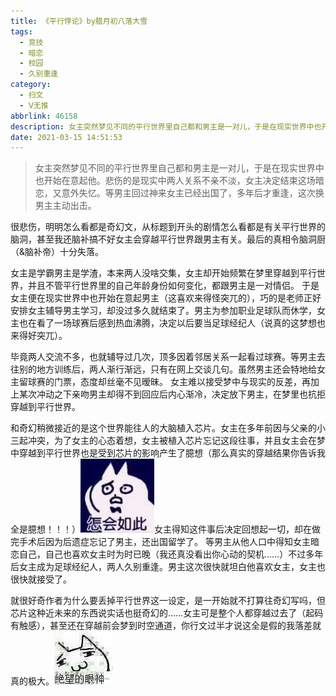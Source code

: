 ```yaml
---
title: 《平行悖论》by腊月初八落大雪
tags:
  - 竞技
  - 暗恋
  - 校园
  - 久别重逢
category:
  - 扫文
  - Ⅴ无推
abbrlink: 46158
description: 女主突然梦见不同的平行世界里自己都和男主是一对儿，于是在现实世界中也开始在意起他。悲伤的是现实中两人关系不亲不淡，女主决定结束这场暗恋，又意外失忆。等男主回过神来女主已经出国了，多年后才重逢，这次换男主主动出击。
date: 2021-03-15 14:51:53
---
```

<meta name="referrer" content="no-referrer" />

> 女主突然梦见不同的平行世界里自己都和男主是一对儿，于是在现实世界中也开始在意起他。悲伤的是现实中两人关系不亲不淡，女主决定结束这场暗恋，又意外失忆。等男主回过神来女主已经出国了，多年后才重逢，这次换男主主动出击。

<!-- more -->

很悲伤，明明怎么看都是奇幻文，从标题到开头的剧情怎么看都是有关平行世界的脑洞，甚至我还脑补搞不好女主会穿越平行世界跟男主有关。最后的真相令脑洞厨（&脑补帝）十分失落。

女主是学霸男主是学渣，本来两人没啥交集，女主却开始频繁在梦里穿越到平行世界，并且不管平行世界里的自己年龄身份如何变化，都跟男主是一对情侣。
于是女主便在现实世界中也开始在意起男主（这喜欢来得怪突兀的），巧的是老师正好安排女主辅导男主学习，却没过多久就结束了。男主为参加职业足球队而休学，女主也在看了一场球赛后感到热血沸腾，决定以后要当足球经纪人（说真的这梦想也来得好突兀）。

毕竟两人交流不多，也就辅导过几次，顶多因着邻居关系一起看过球赛。等男主去往别的地方训练后，两人渐行渐远，只有在网上交谈几句。虽然男主还会特地给女主留球赛的门票，态度却丝毫不见暧昧。
女主难以接受梦中与现实的反差，再加上某次冲动之下亲吻男主却得不到回应后内心渐冷，决定放下男主，在梦里也抗拒穿越到平行世界。

和奇幻稍微接近的是这个世界能往人的大脑植入芯片。女主在多年前因与父亲的小三起冲突，为了女主的心态着想，女主被植入芯片忘记这段往事，并且女主会在梦中穿越到平行世界也是受到芯片的影响产生了臆想（那么真实的穿越结果你告诉我全是臆想！！！）![](/bq/IMG_2892.JPG)女主得知这件事后决定回想起一切，却在做完手术后因为后遗症忘记了男主，还出国留学了。
等男主从他人口中得知女主暗恋自己，自己也喜欢女主时为时已晚（我还真没看出你心动的契机……）不过多年后女主成为足球经纪人，两人久别重逢。男主这次很快就坦白他喜欢女主，女主也很快就接受了。

就很好奇作者为什么要丢掉平行世界这一设定，是一开始就不打算往奇幻写吗，但芯片这种近未来的东西说实话也挺奇幻的……女主可是整个人都穿越过去了（起码有触感），甚至还在穿越前会梦到时空通道，你行文过半才说这全是假的我落差就真的极大。![](/bq/IMG_2701.JPG)
